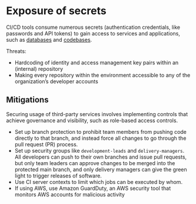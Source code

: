 # Exposure of secrets

CI/CD tools consume numerous secrets (authentication credentials, like passwords and API tokens) to gain access to 
services and applications, such as [databases](../assets/database.md) and [codebases](../assets/source-code.md).

Threats:

* Hardcoding of identity and access management key pairs within an (internal) repository 
* Making every repository within the environment accessible to any of the organization’s developer accounts

## Mitigations

Securing usage of third-party services involves implementing controls that achieve governance and visibility, such as role-based access controls.

* Set up branch protection to prohibit team members from pushing code directly to that branch, and instead force all changes to go through the pull request (PR) process. 
* Set up security groups like `development-leads` and `delivery-managers`. All developers can push to their own branches and issue pull requests, but only team leaders can approve changes to be merged into the protected main branch, and only delivery managers can give the green light to trigger releases of software.
* Use CI server contexts to limit which jobs can be executed by whom.
* If using AWS, use Amazon GuardDuty, an AWS security tool that monitors AWS accounts for malicious activity

